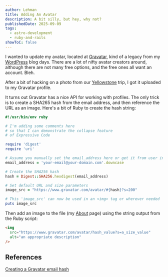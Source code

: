 ```yaml
---
author: Lehman
title: Adding An Avatar
description: A bit silly, but hey, why not?
publishedDate: 2025-09-09
tags:
  - astro-development
  - ruby-and-rails
showToC: false
---
```


I wanted to update my avatar, located at [Gravatar](https://gravatar.com/), kind of a legacy from my [WordPress](https://wordpress.com/) blog days. There are a lot of nifty avatar creators around, although there are not many free options, and the free ones all want an account. Bleh.

After a bit of hacking on a photo from our [Yellowstone](/gallery/yellowstone) trip, I got it uploaded to my Gravatar profile.

It turns out Gravatar has a nice API for working with profiles. The only trick is to create a SHA265 hash from the email address, and then reference the URL as an image. Here's a bit of Ruby to create the hash string:

```ruby title="Create an Avatar Hash Value" collapse={2-5}
#!/usr/bin/env ruby

# I'm adding some comments here
# so that I can demonstrate the collapse feature
# of Expressive Code

require 'digest'
require 'uri'

# Assume you manually set the email_address here or get it from user input
email_address = 'your-email@your-domain.com'.downcase

# Create the SHA256 hash
hash = Digest::SHA256.hexdigest(email_address)

# Set default URL and size parameters
image_src = "https://www.gravatar.com/avatar/#{hash}?s=200"

# This 'image_src' can now be used in an <img> tag or wherever needed
puts image_src
```

Then add an image to the file (my [About](/about) page) using the string output from the Ruby script:

```html
<img
  src="https://www.gravatar.com/avatar/hash_value?s=a_size_value"
  alt="an appropriate description"
/>
```

## References

[Creating a Gravatar email hash](https://docs.gravatar.com/rest/hash/)
